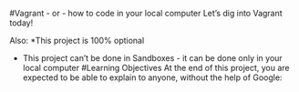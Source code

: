 #Vagrant - or - how to code in your local computer
Let’s dig into Vagrant today!

Also:
*This project is 100% optional
* This project can’t be done in Sandboxes - it can be done only in your local computer
#Learning Objectives
At the end of this project, you are expected to be able to explain to anyone, without the help of Google:


